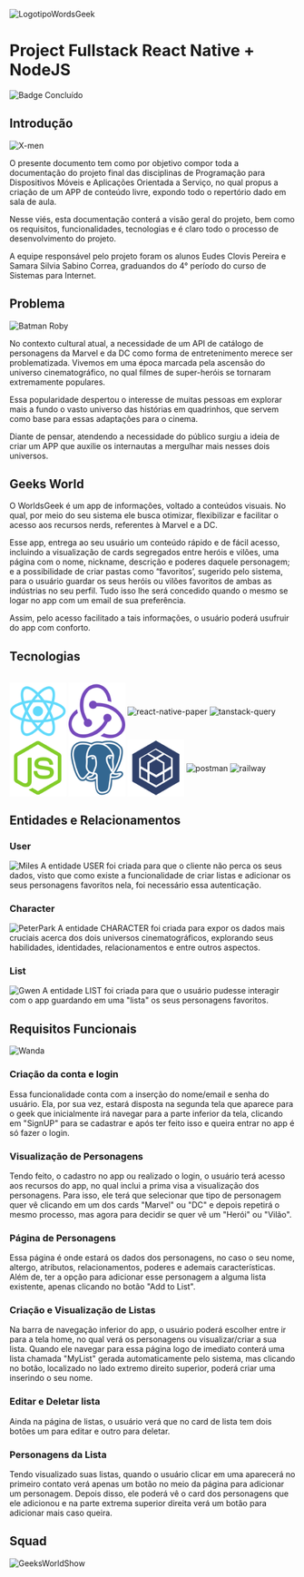 ![LogotipoWordsGeek](https://github.com/SamaraSilvia81/ProjectGeeksWorldFullstack/assets/100232025/23df698d-9dcf-4d5e-9cd6-01ec441e624e)

# Project Fullstack React Native + NodeJS
![Badge Concluído](http://img.shields.io/static/v1?label=STATUS&message=CONCLUÍDO&color=23232e&style=for-the-badge)

## Introdução
![X-men](https://github.com/SamaraSilvia81/ProjectGeeksWorldFullstack/assets/100232025/610988f2-d1b6-4991-b503-bbdf4d265267)

O presente documento tem como por objetivo compor toda a documentação do projeto final das disciplinas de Programação para Dispositivos Móveis e Aplicações Orientada a Serviço, no qual propus a criação de um APP de conteúdo livre, expondo todo o repertório dado em sala de aula.

Nesse viés, esta documentação conterá a visão geral do projeto, bem como os requisitos, funcionalidades, tecnologias e é claro todo o processo de desenvolvimento do projeto. 

A equipe responsável pelo projeto foram os alunos Eudes Clovis Pereira e Samara Silvia Sabino Correa, graduandos do 4° período do curso de Sistemas para Internet.

## Problema 
![Batman Roby](https://github.com/SamaraSilvia81/ProjectGeeksWorldFullstack/assets/100232025/23bd2302-5aec-4847-9cec-c2652b1fad9b)

No contexto cultural atual, a necessidade de um API de catálogo de personagens da Marvel e da DC como forma de entretenimento merece ser problematizada. Vivemos em uma época marcada pela ascensão do universo cinematográfico, no qual filmes de super-heróis se tornaram extremamente populares. 

Essa popularidade despertou o interesse de muitas pessoas em explorar mais a fundo o vasto universo das histórias em quadrinhos, que servem como base para essas adaptações para o cinema.

Diante de pensar, atendendo a necessidade do público surgiu a ideia de criar um APP que auxilie os internautas  a mergulhar mais nesses dois universos.

## Geeks World

O WorldsGeek é um app de informações, voltado a conteúdos visuais. No qual, por meio do seu sistema ele busca otimizar, flexibilizar e facilitar o acesso aos recursos nerds, referentes à Marvel e a DC.

Esse app, entrega ao seu usuário um conteúdo rápido e de fácil acesso, incluindo a visualização de cards segregados entre heróis e vilões, uma página com o nome, nickname, descrição e poderes daquele personagem; e a possibilidade de criar pastas como “favoritos’, sugerido pelo sistema, para o usuário guardar os seus heróis ou vilões favoritos de ambas as indústrias no seu perfil. Tudo isso lhe será concedido quando o mesmo se logar no app com um email de sua preferência.

Assim, pelo acesso facilitado a tais informações, o usuário poderá usufruir do app com conforto.

## Tecnologias

<div style="display: inline_block"><br>
  <img align="center" alt="react-native" height="100" width="100" src="https://github.com/devicons/devicon/blob/master/icons/react/react-original.svg">
  <img align="center" alt="redux" height="100" width="100" src="https://github.com/devicons/devicon/blob/master/icons/redux/redux-original.svg">
  <img align="center" alt="react-native-paper" height="100" width="150" src="https://github.com/SamaraSilvia81/WorldsGeekSpringBoot/assets/100232025/833dd09a-e47f-42eb-94a2-e36ce02d34aa">
  <img align="center" alt="tanstack-query" height="150" width="100" src="https://github.com/SamaraSilvia81/WorldsGeekSpringBoot/assets/100232025/613489bb-389f-4576-b50b-edde9a8ab04d">
  <img align="center" alt="nodejs" height="100" width="100" src="https://github.com/devicons/devicon/blob/master/icons/nodejs/nodejs-original.svg">
  <img align="center" alt="postgreesql" height="100" width="100" src="https://github.com/devicons/devicon/blob/master/icons/postgresql/postgresql-plain.svg">
  <img align="center" alt="sequelize" height="100" width="100" src="https://github.com/devicons/devicon/blob/master/icons/sequelize/sequelize-plain.svg">
  <img align="center" alt="postman" height="100" width="100" src="https://github.com/SamaraSilvia81/WorldsGeekSpringBoot/assets/100232025/8b7f942c-029f-461a-9bab-660b007b4f0d">
   <img align="center" alt="railway" height="100" width="100" src="https://github.com/SamaraSilvia81/WorldsGeekSpringBoot/assets/100232025/65ef20c2-362b-4a0d-9f58-3d4c0af7fb77">
</div>

## Entidades e Relacionamentos

### User
![Miles](https://github.com/SamaraSilvia81/ProjectGeeksWorldFullstack/assets/100232025/dff42b8f-3261-4529-b027-ae286a68f94a)
A entidade USER foi criada para que o cliente não perca os seus dados, visto que como existe a funcionalidade de criar listas e adicionar os seus personagens favoritos nela, foi necessário essa autenticação.

### Character
![PeterPark](https://github.com/SamaraSilvia81/ProjectGeeksWorldFullstack/assets/100232025/f86c8696-96aa-4655-8191-e27ae4cfe49a)
A entidade CHARACTER foi criada para expor os dados mais cruciais acerca dos dois universos cinematográficos, explorando seus habilidades, identidades, relacionamentos e entre outros aspectos.

### List
![Gwen](https://github.com/SamaraSilvia81/ProjectGeeksWorldFullstack/assets/100232025/0f8e9ec4-a2dc-48f1-9f1f-0a3c9f7f338b)
A entidade LIST foi criada para que o usuário pudesse interagir com o app guardando em uma "lista" os seus personagens favoritos.

## Requisitos Funcionais
![Wanda](https://github.com/SamaraSilvia81/ProjectGeeksWorldFullstack/assets/100232025/0b6ace94-b092-420f-b7b4-65fe665bf7d3)

### Criação da conta e login 
Essa funcionalidade conta com a inserção do nome/email e senha do usuário. Ela, por sua vez, estará disposta na segunda tela que aparece para o geek que inicialmente irá navegar para a parte inferior da tela, clicando em "SignUP" para se cadastrar e após ter feito isso e queira entrar no app é só fazer o login.

### Visualização de Personagens
Tendo feito, o cadastro no app ou realizado o login, o usuário terá acesso aos recursos do app, no qual inclui a prima visa a visualização dos personagens. Para isso, ele terá que selecionar que tipo de personagem quer vê clicando em um dos cards "Marvel" ou "DC" e depois repetirá o mesmo processo, mas agora para decidir se quer vê um "Herói" ou "Vilão".

### Página de Personagens
Essa página é onde estará os dados dos personagens, no caso o seu nome, altergo, atributos, relacionamentos, poderes e ademais características. Além de, ter a opção para adicionar esse personagem a alguma lista existente, apenas clicando no botão "Add to List".

### Criação e Visualização de Listas
Na barra de navegação inferior do app, o usuário poderá escolher entre ir para a tela home, no qual verá os personagens ou visualizar/criar a sua lista. Quando ele navegar para essa página logo de imediato conterá uma lista chamada "MyList" gerada automaticamente pelo sistema, mas clicando no botão, localizado no lado extremo direito superior, poderá criar uma inserindo o seu nome.

### Editar e Deletar lista
Ainda na página de listas, o usuário verá que no card de lista tem dois botões um para editar e outro para deletar.

### Personagens da Lista
Tendo visualizado suas listas, quando o usuário clicar em uma aparecerá no primeiro contato verá apenas um botão no meio da página para adicionar um personagem. Depois disso, ele poderá vê o card dos personagens que ele adicionou e na parte extrema superior direita verá um botão para adicionar mais caso queira.

## Squad
![GeeksWorldShow](https://github.com/SamaraSilvia81/ProjectGeeksWorldFullstack/assets/100232025/13d91006-6a1e-4ac8-a53e-a766ab58205b)
